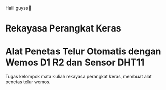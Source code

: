 Haiii guyss👋
# Rekayasa Perangkat Keras
# Alat Penetas Telur Otomatis dengan Wemos D1 R2 dan Sensor DHT11

Tugas kelompok mata kuliah rekayasa perangkat keras, membuat alat penetas telur wemos.
